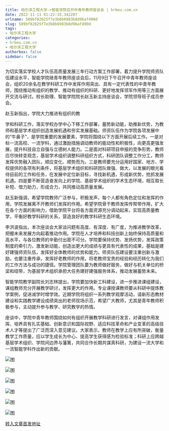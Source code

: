 ```yaml
---
title: 哈尔滨工程大学->智能学院召开中青年教师座谈会 | hrbeu.com.cn
date: 2022-11-11 01:22:15.342207
urlname: 589bf82025f7e3b8b6983b8d96af490d
slug: 589bf82025f7e3b8b6983b8d96af490d
tags: 
- 哈尔滨工程大学
categories:
- hrbeu.com.cn
- 哈尔滨工程大学
authorbox: false
sidebar: false
---
```

为切实落实学校人才队伍高质量发展三年行动方案工作部署，着力提升学院师资队伍建设水平，智能学院继青年教师座谈会后，11月9日下午召开中青年教师座谈会，组织20余名在教学科研工作中发挥作用突出、具有一定代表性的中青年教师，围绕推动有组织的教学、推动有组织的科研、更好地发挥领军作用等三方面展开交流与研讨。校长助理、智能学院院长赵玉新主持座谈会，学院领导班子成员参会。

赵玉新指出，学院大力推进有组织的教
<!--more-->
学和科研工作，落实学校办学中心下移工作部署，蓄势新动能，助推新优势，为教师和基层学术组织创造发展机遇和夯实发展基础。师资队伍作为学院各项发展中的“牛鼻子”，是学院重要的发展要素，学院将围绕以下方面开展后续工作。一是对标一流高校、一流学科，通过激励措施调动教师的能动性和积极性，向更高更强发展，提升科技自立自强与立德树人能力。二是面对科研项目申报的竞争形势，教师应尽快转变观念，基层学术组织调整科研组织方式，科研团队调整工作分工，教师发挥优势融入团队，顺应变化、顺势而为。三是教师要充分运用好国家、地方、学校提供的各项有利条件，将基层学术组织和科研团队做强、做大，以发展的眼光看待目前的工作和任务，在发展中定位新目标，寻找新机遇，形成新优势，抢抓发展机遇。四是要不断营造奋发向上的学院、基层学术组织的学术生态环境，相互取长补短、借力助力，形成合力，共同推动高质量发展。

赵玉新强调，希望学院教师广泛参与，积极发声，每个人都有角色定位和发挥的作用，学院发展离不开教师们发挥的作用。希望学院骨干教师发挥传帮带作用，扩大在各个方面的影响力，借助学院平台将各方面资源充分调动起来，实现高质量教学，平衡好教学科研的关系，营造良好的教学科研生态环境。

李洪波指出，本次座谈会大家谈问题有高度、有深度、有广度，为推进教学改革，把握未来发展方向起着推动作用。学院在人才培养和科技创新上始终保持高质量和高水平，与各位教师的辛勤付出密不可分。学院要保持优势、发扬优势，发挥政策制度的牵引力，激发新动能，创造出更大的成绩与更具有代表性的成果，基础是建好建强师资队伍，发挥好全体教师的优势和能力。师资队伍建设要注重创新与激励，也要注重传承，发挥好老教师的作用，将老教师宝贵的经验和经历转化为我们的工作方法与成功的捷径。学院管理团队要为教师做好服务，做好与机关单位的桥梁和纽带，为基层学术组织承担大任务建好建强服务体系，推动发展蓄势未来。

智能学院教学副院长刘志林提出，学院要加快新工科建设，进一步推进课组建设，课组教师充分开展教学研讨，发挥更大的作用。专业课授课教师要从科研中提炼教学案例，促进减学时增学效。近期学院将组织一系列教学观摩活动，请新形态教材建设和实践教学建设成绩突出的老师现场示范，希望广大教师，尤其是青年教师积极参与，主动提升参与教学、研究教学的热情。

座谈中，学院中青年教师围绕如何有组织开展教学科研进行发言，对课组作用发挥、培养具有扎实基础、创新意识和国际视野、适应科技革命和产业变革的高级技术人才等提出了广泛而深入意见建议。大家表示，教师在教学上应有所突破，衡量教学工作质量，应以学生成长为中心、提高学生获得感为检验标准；科研上应跨越基层学术组织、学院间边界与藩篱，共同合作长期共谋真科研，为建设一流大学和一流智能学科作出新的贡献。

![图](http://gongxue.cn/__local/6/23/6B/74731CE98F78CF0BED0AF9AED24_6997BB4F_29069.jpg)

![图](http://gongxue.cn/__local/B/99/A4/70305C0C72F1851A1D531019894_28BC3882_194D1.png)

![图](http://gongxue.cn/__local/8/F0/05/A8963323A13EFBA485831C0C6D1_DF1DF7C7_195C1.jpg)

![图](http://gongxue.cn/__local/0/32/E9/039C79378DAA58D9249BD967731_E2248702_13565.jpg)

![图](http://gongxue.cn/__local/D/E5/65/FCCA2910AAC9730DD4EB8AC4B21_49C8FE3F_16297.jpg)

![图](http://gongxue.cn/__local/3/75/4A/E278DF6F314C90F1434F72C57C5_EF09185A_1E8A6.jpg)

[转入文章首发地址](http://gongxue.cn/info/1015/73527.htm)